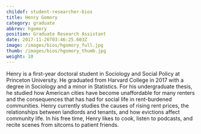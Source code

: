 ```yaml
---
childof: student-researcher-bios
title: Henry Gomory
category: graduate
abbrev: hgomory
position: Graduate Research Assistant
date: 2017-11-26T03:46:25.603Z
image: /images/bios/hgomory_full.jpg
thumb: /images/bios/hgomory_thumb.jpg
weight: 10
---
```

Henry is a first-year doctoral student in Sociology and Social Policy at Princeton University. He graduated from Harvard College in 2017 with a degree in Sociology and a minor in Statistics. For his undergraduate thesis, he studied how American cities have become unaffordable for many renters and the consequences that has had for social life in rent-burdened communities. Henry currently studies the causes of rising rent prices, the relationships between landlords and tenants, and how evictions affect community life. In his free time, Henry likes to cook, listen to podcasts, and recite scenes from sitcoms to patient friends.

